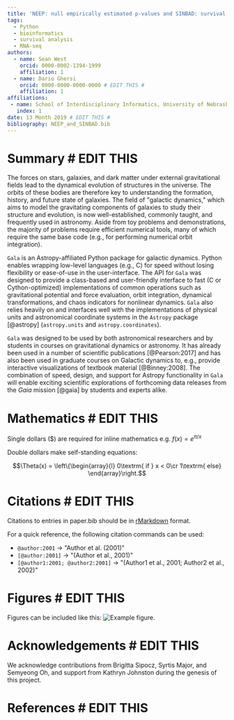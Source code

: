 ```yaml
---
title: 'NEEP: null empirically estimated p-values and SINBAD: survival-significant isoform networks by altered domain-inclusion'
tags:
  - Python
  - bioinformatics
  - survival analysis
  - RNA-seq
authors:
  - name: Sean West
    orcid: 0000-0002-1394-1999
    affiliation: 1
  - name: Dario Ghersi
    orcid: 0000-0000-0000-0000 # EDIT THIS #
    affiliation: 1
affiliations:
 - name: School of Interdisciplinary Informatics, University of Nebraska at Omaha
   index: 1
date: 13 Month 2019 # EDIT THIS #
bibliography: NEEP_and_SINBAD.bib
---
```


# Summary # EDIT THIS #

The forces on stars, galaxies, and dark matter under external gravitational
fields lead to the dynamical evolution of structures in the universe. The orbits
of these bodies are therefore key to understanding the formation, history, and
future state of galaxies. The field of "galactic dynamics," which aims to model
the gravitating components of galaxies to study their structure and evolution,
is now well-established, commonly taught, and frequently used in astronomy.
Aside from toy problems and demonstrations, the majority of problems require
efficient numerical tools, many of which require the same base code (e.g., for
performing numerical orbit integration).

``Gala`` is an Astropy-affiliated Python package for galactic dynamics. Python
enables wrapping low-level languages (e.g., C) for speed without losing
flexibility or ease-of-use in the user-interface. The API for ``Gala`` was
designed to provide a class-based and user-friendly interface to fast (C or
Cython-optimized) implementations of common operations such as gravitational
potential and force evaluation, orbit integration, dynamical transformations,
and chaos indicators for nonlinear dynamics. ``Gala`` also relies heavily on and
interfaces well with the implementations of physical units and astronomical
coordinate systems in the ``Astropy`` package [@astropy] (``astropy.units`` and
``astropy.coordinates``).

``Gala`` was designed to be used by both astronomical researchers and by
students in courses on gravitational dynamics or astronomy. It has already been
used in a number of scientific publications [@Pearson:2017] and has also been
used in graduate courses on Galactic dynamics to, e.g., provide interactive
visualizations of textbook material [@Binney:2008]. The combination of speed,
design, and support for Astropy functionality in ``Gala`` will enable exciting
scientific explorations of forthcoming data releases from the *Gaia* mission
[@gaia] by students and experts alike.

# Mathematics # EDIT THIS #

Single dollars ($) are required for inline mathematics e.g. $f(x) = e^{\pi/x}$

Double dollars make self-standing equations:

$$\Theta(x) = \left\{\begin{array}{l}
0\textrm{ if } x < 0\cr
1\textrm{ else}
\end{array}\right.$$


# Citations # EDIT THIS #

Citations to entries in paper.bib should be in
[rMarkdown](http://rmarkdown.rstudio.com/authoring_bibliographies_and_citations.html)
format.

For a quick reference, the following citation commands can be used:
- `@author:2001`  ->  "Author et al. (2001)"
- `[@author:2001]` -> "(Author et al., 2001)"
- `[@author1:2001; @author2:2001]` -> "(Author1 et al., 2001; Author2 et al., 2002)"

# Figures # EDIT THIS #

Figures can be included like this: ![Example figure.](figure.png)

# Acknowledgements # EDIT THIS #

We acknowledge contributions from Brigitta Sipocz, Syrtis Major, and Semyeong
Oh, and support from Kathryn Johnston during the genesis of this project.

# References # EDIT THIS #